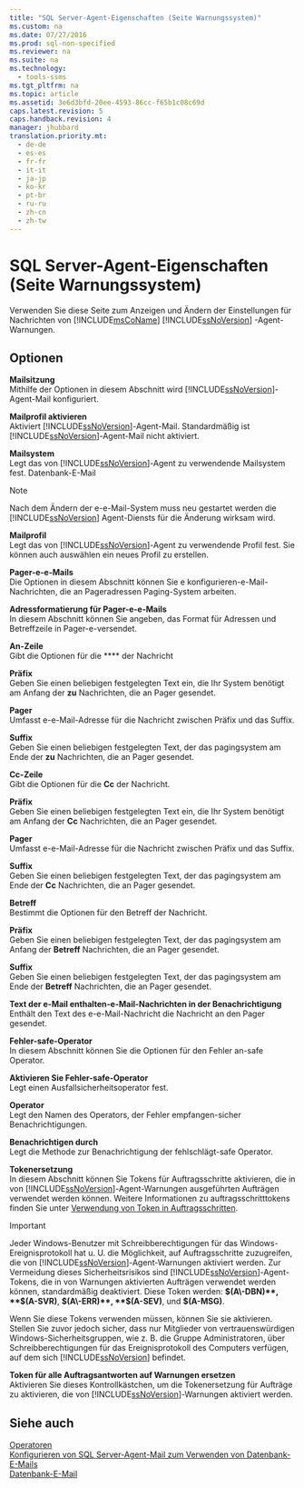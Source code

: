 ```yaml
---
title: "SQL Server-Agent-Eigenschaften (Seite Warnungssystem)"
ms.custom: na
ms.date: 07/27/2016
ms.prod: sql-non-specified
ms.reviewer: na
ms.suite: na
ms.technology: 
  - tools-ssms
ms.tgt_pltfrm: na
ms.topic: article
ms.assetid: 3e6d3bfd-20ee-4593-86cc-f65b1c08c69d
caps.latest.revision: 5
caps.handback.revision: 4
manager: jhubbard
translation.priority.mt: 
  - de-de
  - es-es
  - fr-fr
  - it-it
  - ja-jp
  - ko-kr
  - pt-br
  - ru-ru
  - zh-cn
  - zh-tw
---
```

# SQL Server-Agent-Eigenschaften (Seite Warnungssystem)
Verwenden Sie diese Seite zum Anzeigen und Ändern der Einstellungen für Nachrichten von [!INCLUDE[msCoName](../content/includes/msCoName_md.md)] [!INCLUDE[ssNoVersion](../content/includes/ssNoVersion_md.md)] -Agent-Warnungen.  
  
## Optionen  
**Mailsitzung**  
Mithilfe der Optionen in diesem Abschnitt wird [!INCLUDE[ssNoVersion](../content/includes/ssNoVersion_md.md)]-Agent-Mail konfiguriert.  
  
**Mailprofil aktivieren**  
Aktiviert [!INCLUDE[ssNoVersion](../content/includes/ssNoVersion_md.md)]-Agent-Mail. Standardmäßig ist [!INCLUDE[ssNoVersion](../content/includes/ssNoVersion_md.md)]-Agent-Mail nicht aktiviert.  
  
**Mailsystem**  
Legt das von [!INCLUDE[ssNoVersion](../content/includes/ssNoVersion_md.md)]-Agent zu verwendende Mailsystem fest. Datenbank-E-Mail  
  
> [!NOTE]  
> Nach dem Ändern der e\-e-Mail-System muss neu gestartet werden die [!INCLUDE[ssNoVersion](../content/includes/ssNoVersion_md.md)] Agent-Diensts für die Änderung wirksam wird.  
  
**Mailprofil**  
Legt das von [!INCLUDE[ssNoVersion](../content/includes/ssNoVersion_md.md)]-Agent zu verwendende Profil fest. Sie können auch auswählen **<new Database Mail profile...>** ein neues Profil zu erstellen.  
  
**Pager-e\-e-Mails**  
Die Optionen in diesem Abschnitt können Sie e konfigurieren\-e-Mail-Nachrichten, die an Pageradressen Paging-System arbeiten.  
  
**Adressformatierung für Pager-e\-e-Mails**  
In diesem Abschnitt können Sie angeben, das Format für Adressen und Betreffzeile in Pager-e\-versendet.  
  
**An-Zeile**  
Gibt die Optionen für die **** der Nachricht  
  
**Präfix**  
Geben Sie einen beliebigen festgelegten Text ein, die Ihr System benötigt am Anfang der **zu** Nachrichten, die an Pager gesendet.  
  
**Pager**  
Umfasst e\-e-Mail-Adresse für die Nachricht zwischen Präfix und das Suffix.  
  
**Suffix**  
Geben Sie einen beliebigen festgelegten Text, der das pagingsystem am Ende der **zu** Nachrichten, die an Pager gesendet.  
  
**Cc-Zeile**  
Gibt die Optionen für die **Cc** der Nachricht.  
  
**Präfix**  
Geben Sie einen beliebigen festgelegten Text ein, die Ihr System benötigt am Anfang der **Cc** Nachrichten, die an Pager gesendet.  
  
**Pager**  
Umfasst e\-e-Mail-Adresse für die Nachricht zwischen Präfix und das Suffix.  
  
**Suffix**  
Geben Sie einen beliebigen festgelegten Text, der das pagingsystem am Ende der **Cc** Nachrichten, die an Pager gesendet.  
  
**Betreff**  
Bestimmt die Optionen für den Betreff der Nachricht.  
  
**Präfix**  
Geben Sie einen beliebigen festgelegten Text, der das pagingsystem am Anfang der **Betreff** Nachrichten, die an Pager gesendet.  
  
**Suffix**  
Geben Sie einen beliebigen festgelegten Text, der das pagingsystem am Ende der **Betreff** Nachrichten, die an Pager gesendet.  
  
**Text der e-Mail enthalten\-e-Mail-Nachrichten in der Benachrichtigung**  
Enthält den Text des e\-e-Mail-Nachricht die Nachricht an den Pager gesendet.  
  
**Fehler\-safe-Operator**  
In diesem Abschnitt können Sie die Optionen für den Fehler an\-safe Operator.  
  
**Aktivieren Sie Fehler\-safe-Operator**  
Legt einen Ausfallsicherheitsoperator fest.  
  
**Operator**  
Legt den Namen des Operators, der Fehler empfangen\-sicher Benachrichtigungen.  
  
**Benachrichtigen durch**  
Legt die Methode zur Benachrichtigung der fehlschlägt\-safe Operator.  
  
**Tokenersetzung**  
In diesem Abschnitt können Sie Tokens für Auftragsschritte aktivieren, die in von [!INCLUDE[ssNoVersion](../content/includes/ssNoVersion_md.md)]-Agent-Warnungen ausgeführten Aufträgen verwendet werden können. Weitere Informationen zu auftragsschritttokens finden Sie unter [Verwendung von Token in Auftragsschritten](../content/Use-Tokens-in-Job-Steps.md).  
  
> [!IMPORTANT]  
> Jeder Windows-Benutzer mit Schreibberechtigungen für das Windows-Ereignisprotokoll hat u. U. die Möglichkeit, auf Auftragsschritte zuzugreifen, die von [!INCLUDE[ssNoVersion](../content/includes/ssNoVersion_md.md)]-Agent-Warnungen aktiviert werden. Zur Vermeidung dieses Sicherheitsrisikos sind [!INCLUDE[ssNoVersion](../content/includes/ssNoVersion_md.md)]-Agent-Tokens, die in von Warnungen aktivierten Aufträgen verwendet werden können, standardmäßig deaktiviert. Diese Token werden: **$(A\-DBN)**, **$(A\-SVR)**, **$(A\-ERR)**, **$(A\-SEV)**, und **$(A\-MSG)**.  
>   
> Wenn Sie diese Tokens verwenden müssen, können Sie sie aktivieren. Stellen Sie zuvor jedoch sicher, dass nur Mitglieder von vertrauenswürdigen Windows-Sicherheitsgruppen, wie z. B. die Gruppe Administratoren, über Schreibberechtigungen für das Ereignisprotokoll des Computers verfügen, auf dem sich [!INCLUDE[ssNoVersion](../content/includes/ssNoVersion_md.md)] befindet.  
  
**Token für alle Auftragsantworten auf Warnungen ersetzen**  
Aktivieren Sie dieses Kontrollkästchen, um die Tokenersetzung für Aufträge zu aktivieren, die von [!INCLUDE[ssNoVersion](../content/includes/ssNoVersion_md.md)]-Warnungen aktiviert werden.  
  
## Siehe auch  
[Operatoren](../content/Operators.md)  
[Konfigurieren von SQL Server-Agent-Mail zum Verwenden von Datenbank-E-Mails](assetId:///4b8b61bd-4bd1-43cd-b6e5-c6ed2e101dce)  
[Datenbank-E-Mail](assetId:///9e4563dd-4799-4b32-a78a-048ea44a44c1)  
  
